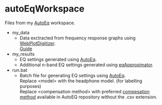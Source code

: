 # autoEqWorkspace
Files from my [AutoEq](https://github.com/jaakkopasanen/AutoEq) workspace.

- my_data
  - Data exctracted from frequency response graphs using [WebPlotDigitizer](https://apps.automeris.io/wpd/). </br>
    [Guide](https://medium.com/@jaakkopasanen/make-your-headphones-sound-supreme-1cbd567832a9)
- my_results
  - EQ settings generated using [AutoEq](https://github.com/jaakkopasanen/AutoEq).
  - Additional n-band EQ settings generated using [eqApproximator](https://github.com/Blah029/python/blob/main/misc/eqApproximator.py).
- run.bat
  - Batch file for generating EQ settings using [AutoEq](https://github.com/jaakkopasanen/AutoEq). </br>
    Replace \<model\> with the headphone model. (for labelling purposes) </br>
    Replace \<compensation method\> with preferred [compesation method](https://github.com/jaakkopasanen/AutoEq/tree/master/compensation) available in AutoEQ repository without the .csv extension.
